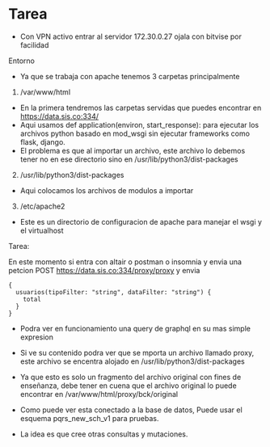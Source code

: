 # Tarea

- Con VPN activo entrar al servidor 172.30.0.27 ojala con bitvise por facilidad


Entorno
- Ya que se trabaja con apache tenemos 3 carpetas principalmente

1. /var/www/html
- En la primera tendremos las carpetas servidas que puedes encontrar en https://data.sis.co:334/
- Aqui usamos def application(environ, start_response): para ejecutar los archivos python basado en mod_wsgi sin ejecutar frameworks como flask, django.
- El problema es que al importar un archivo, este archivo lo debemos tener no en ese directorio sino en /usr/lib/python3/dist-packages

2. /usr/lib/python3/dist-packages
- Aqui colocamos los archivos de modulos a importar

3. /etc/apache2
- Este es un directorio de configuracion de apache para manejar el wsgi y el virtualhost


Tarea:

En este momento si entra con altair o postman o insomnia y envia una petcion POST  https://data.sis.co:334/proxy/proxy
y envia 
```
{
  usuarios(tipoFilter: "string", dataFilter: "string") {
    total
  }
}
```
- Podra ver en funcionamiento una query de graphql en su mas simple expresion
- Si ve su contenido podra ver que se mporta un archivo llamado proxy, este archivo se encentra alojado en /usr/lib/python3/dist-packages

- Ya que esto es solo un fragmento del archivo original con fines de enseñanza, debe tener en cuena que el archivo original lo puede encontrar en /var/www/html/proxy/bck/original


- Como puede ver esta conectado a la base de datos, Puede usar el esquema pqrs_new_sch_v1 para pruebas.
- La idea es que cree otras consultas y mutaciones.
